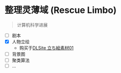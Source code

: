 # 整理灵薄域 (Rescue Limbo)

> 计算机科学进展

- [ ] 剧本
- [x] 人物立绘
  - 购买于[DLSite 立ち絵素材01](https://www.dlsite.com/home/work/=/product_id/RJ401991.html)
- [ ] 背景图
- [ ] 聚类算法
- [ ] ...
